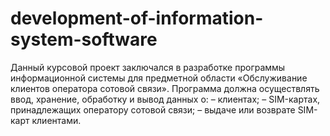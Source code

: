 # development-of-information-system-software
Данный курсовой проект заключался в разработке программы информационной системы для предметной области «Обслуживание клиентов оператора сотовой связи». Программа должна осуществлять ввод, хранение, обработку и вывод данных о:  – клиентах;  – SIM-картах, принадлежащих оператору сотовой связи;  – выдаче или возврате SIM-карт клиентами. 
